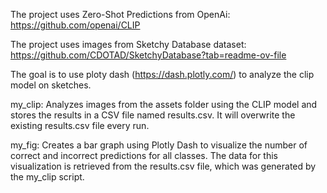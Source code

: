 The project  uses Zero-Shot Predictions from OpenAi:
https://github.com/openai/CLIP

The project uses images from Sketchy Database dataset:
https://github.com/CDOTAD/SketchyDatabase?tab=readme-ov-file

The goal is to use ploty dash (https://dash.plotly.com/) to analyze the clip model on sketches.

my_clip: Analyzes images from the assets folder using the CLIP model and stores the results in a CSV file named results.csv. It will overwrite the existing results.csv file every run.

my_fig: Creates a bar graph using Plotly Dash to visualize the number of correct and incorrect predictions for all classes. The data for this visualization is retrieved from the results.csv file, which was generated by the my_clip script.
